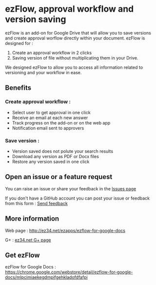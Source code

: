 # ezFlow, approval workflow and version saving

ezFlow is an add-on for Google Drive that will allow you to save versions and create approval worflow directly within  your document. ezFlow is designed for :

1. Create an approval workflow in 2 clicks
2. Saving version of file without multiplicating them in your Drive.

We designed ezFlow to allow you to access all information related to versioning and your workflow in ease.


## Benefits


### Create approval workflow : 
* Select user to get approval in one click
* Receive an email at each new answer
* Track progress on the add-on or on the web app
* Notification email sent to approvers


### Save version : 
* Version saved does not polute your search results
* Download any version as PDF or Docx files
* Restore any version saved in one click

## Open an issue or a feature request

You can raise an issue or share your feedback in the [Issues page](https://github.com/St3ph-fr/ezflow/issues)

If you don't have a GitHub account you can post your issue or feedback from this form : [Send feedback](https://docs.google.com/a/cloud34.fr/forms/d/e/1FAIpQLSf7rBSGjAOfxYaZg1PPPkN9h7IsFhu7vMpJ73XoBiQKuiRvLw/viewform)

## More information

Web page : http://ez34.net/ezapps/ezflow-for-google-docs

G+ : [ez34.net G+ page](https://plus.google.com/b/107785601293931208999/)

Get ezFlow
------------------------------------------
ezFlow for Google Docs : https://chrome.google.com/webstore/detail/ezflow-for-google-docs/mlpcimiaekegdmpifgehkladofdfafpi
